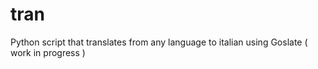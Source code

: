 tran
=====
Python script that translates from any language to italian using Goslate ( work in progress )
